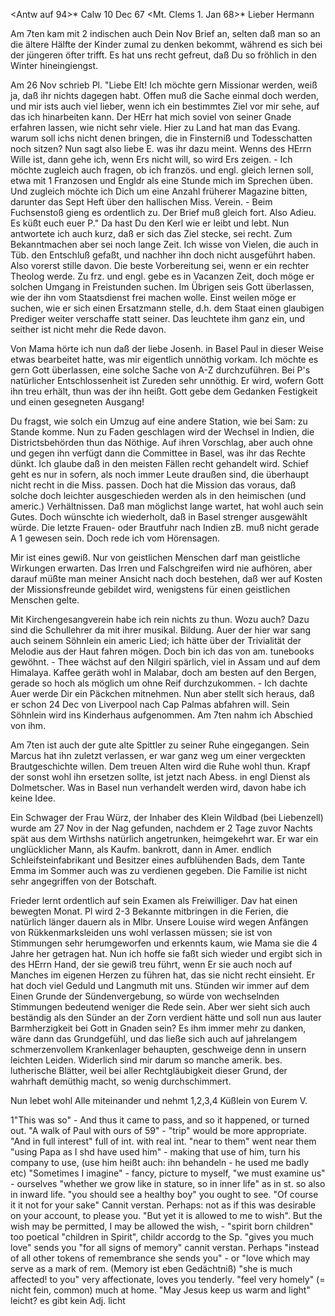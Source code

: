 <Antw auf 94>* Calw 10 Dec 67
 <Mt. Clems 1. Jan 68>*
Lieber Hermann

Am 7ten kam mit 2 indischen auch Dein Nov Brief an, selten daß man so an die ältere Hälfte der Kinder zumal zu denken bekommt, während es sich bei der jüngeren öfter trifft. Es hat uns recht gefreut, daß Du so fröhlich in den Winter hineingiengst.

Am 26 Nov schrieb Pl. "Liebe Elt! Ich möchte gern Missionar werden, weiß ja, daß ihr nichts dagegen habt. Offen muß die Sache einmal doch werden, und mir ists auch viel lieber, wenn ich ein bestimmtes Ziel vor mir sehe, auf das ich hinarbeiten kann. Der HErr hat mich soviel von seiner Gnade erfahren lassen, wie nicht sehr viele. Hier zu Land hat man das Evang. warum soll ichs nicht denen bringen, die in Finsterniß und Todesschatten noch sitzen? Nun sagt also liebe E. was ihr dazu meint. Wenns des HErrn Wille ist, dann gehe ich, wenn Ers nicht will, so wird Ers zeigen. - Ich möchte zugleich auch fragen, ob ich französ. und engl. gleich lernen soll, etwa mit 1 Franzosen und Engldr als eine Stunde mich im Sprechen üben. Und zugleich möchte ich Dich um eine Anzahl früherer Magazine bitten, darunter das Sept Heft über den hallischen Miss. Verein. - Beim Fuchsenstoß gieng es ordentlich zu. Der Brief muß gleich fort. Also Adieu. Es küßt euch euer P." 
Da hast Du den Kerl wie er leibt und lebt. Nun antwortete ich auch kurz, daß er sich das Ziel stecke, sei recht. Zum Bekanntmachen aber sei noch lange Zeit. Ich wisse von Vielen, die auch in Tüb. den Entschluß gefaßt, und nachher ihn doch nicht ausgeführt haben. Also vorerst stille davon. Die beste Vorbereitung sei, wenn er ein rechter Theolog werde. Zu frz. und engl. gebe es in Vacanzen Zeit, doch möge er solchen Umgang in Freistunden suchen. Im Übrigen seis Gott überlassen, wie der ihn vom Staatsdienst frei machen wolle. Einst weilen möge er suchen, wie er sich einen Ersatzmann stelle, d.h. dem Staat einen glaubigen Prediger weiter verschaffe statt seiner. Das leuchtete ihm ganz ein, und seither ist nicht mehr die Rede davon.

Von Mama hörte ich nun daß der liebe Josenh. in Basel Paul in dieser Weise etwas bearbeitet hatte, was mir eigentlich unnöthig vorkam. Ich möchte es gern Gott überlassen, eine solche Sache von A-Z durchzuführen. Bei P's natürlicher Entschlossenheit ist Zureden sehr unnöthig. Er wird, wofern Gott ihn treu erhält, thun was der ihn heißt. Gott gebe dem Gedanken Festigkeit und einen gesegneten Ausgang!

Du fragst, wie solch ein Umzug auf eine andere Station, wie bei Sam: zu Stande komme. Nun zu Faden geschlagen wird der Wechsel in Indien, die Districtsbehörden thun das Nöthige. Auf ihren Vorschlag, aber auch ohne und gegen ihn verfügt dann die Committee in Basel, was ihr das Rechte dünkt. Ich glaube daß in den meisten Fällen recht gehandelt wird. Schief geht es nur in sofern, als noch immer Leute draußen sind, die überhaupt nicht recht in die Miss. passen. Doch hat die Mission das voraus, daß solche doch leichter ausgeschieden werden als in den heimischen (und americ.) Verhältnissen. Daß man möglichst lange wartet, hat wohl auch sein Gutes. Doch wünschte ich wiederholt, daß in Basel strenger ausgewählt würde. Die letzte Frauen- oder Brautfuhr nach Indien zB. muß nicht gerade A 1 gewesen sein. Doch rede ich vom Hörensagen.

Mir ist eines gewiß. Nur von geistlichen Menschen darf man geistliche Wirkungen erwarten. Das Irren und Falschgreifen wird nie aufhören, aber darauf müßte man meiner Ansicht nach doch bestehen, daß wer auf Kosten der Missionsfreunde gebildet wird, wenigstens für einen geistlichen Menschen gelte.

Mit Kirchengesangverein habe ich rein nichts zu thun. Wozu auch? Dazu sind die Schullehrer da mit ihrer musikal. Bildung. Auer der hier war sang auch seinem Söhnlein ein americ Lied; ich hätte über der Trivialität der Melodie aus der Haut fahren mögen. Doch bin ich das von am. tunebooks gewöhnt. - Thee wächst auf den Nilgiri spärlich, viel in Assam und auf dem Himalaya. Kaffee geräth wohl in Malabar, doch am besten auf den Bergen, gerade so hoch als möglich um ohne Reif durchzukommen. - Ich dachte Auer werde Dir ein Päckchen mitnehmen. Nun aber stellt sich heraus, daß er schon 24 Dec von Liverpool nach Cap Palmas abfahren will. Sein Söhnlein wird ins Kinderhaus aufgenommen. Am 7ten nahm ich Abschied von ihm.

Am 7ten ist auch der gute alte Spittler zu seiner Ruhe eingegangen. Sein Marcus hat ihn zuletzt verlassen, er war ganz weg um einer vergeckten Brautgeschichte willen. Dem treuen Alten wird die Ruhe wohl thun. Krapf der sonst wohl ihn ersetzen sollte, ist jetzt nach Abess. in engl Dienst als Dolmetscher. Was in Basel nun verhandelt werden wird, davon habe ich keine Idee.

Ein Schwager der Frau Würz, der Inhaber des Klein Wildbad (bei Liebenzell) wurde am 27 Nov in der Nag gefunden, nachdem er 2 Tage zuvor Nachts spät aus dem Wirthshs natürlich angetrunken, heimgekehrt war. Er war ein unglücklicher Mann, als Kaufm. bankrott, dann in Amer. endlich Schleifsteinfabrikant und Besitzer eines aufblühenden Bads, dem Tante Emma im Sommer auch was zu verdienen gegeben. Die Familie ist nicht sehr angegriffen von der Botschaft.

Frieder lernt ordentlich auf sein Examen als Freiwilliger. Dav hat einen bewegten Monat. Pl wird 2-3 Bekannte mitbringen in die Ferien, die natürlich länger dauern als in Mlbr. Unsere Louise wird wegen Anfängen von Rükkenmarksleiden uns wohl verlassen müssen; sie ist von Stimmungen sehr herumgeworfen und erkennts kaum, wie Mama sie die 4 Jahre her getragen hat. Nun ich hoffe sie faßt sich wieder und ergibt sich in des HErrn Hand, der sie gewiß treu führt, wenn Er sie auch noch auf Manches im eigenen Herzen zu führen hat, das sie nicht recht einsieht. Er hat doch viel Geduld und Langmuth mit uns. Stünden wir immer auf dem Einen Grunde der Sündenvergebung, so würde von wechselnden Stimmungen bedeutend weniger die Rede sein. Aber wer sieht sich auch beständig als den Sünder an der Zorn verdient hätte und soll nun aus lauter Barmherzigkeit bei Gott in Gnaden sein? Es ihm immer mehr zu danken, wäre dann das Grundgefühl, und das ließe sich auch auf jahrelangem schmerzenvollem Krankenlager behaupten, geschweige denn in unsern leichten Leiden. Widerlich sind mir darum so manche amerik. bes. lutherische Blätter, weil bei aller Rechtgläubigkeit dieser Grund, der wahrhaft demüthig macht, so wenig durchschimmert.

Nun lebet wohl Alle miteinander und nehmt 1,2,3,4
 Küßlein von Eurem V.


1"This was so" - And thus it came to pass, and so it happened, or turned out. "A walk of Paul with ours of 59" - "trip" would be more appropriate. "And in full interest" full of int. with real int. "near to them" went near them "using Papa as I shd have used him" - making that use of him, turn his company to use, (use him heißt auch: ihn behandeln - he used me badly etc) "Sometimes I imagine" - fancy, picture to myself, "we must examine us" - ourselves "whether we grow like in stature, so in inner life" as in st. so also in inward life. "you should see a healthy boy" you ought to see. "Of course it it not for your sake" Cannit verstan. Perhaps: not as if this was desirable on your account, to please you. "But yet it is allowed to me to wish". But the wish may be permitted, I may be allowed the wish, - "spirit born children" too poetical "children in Spirit", childr accordg to the Sp. "gives you much love" sends you "for all signs of memory" cannit verstan. Perhaps "instead of all other tokens of remembrance she sends you" - or "love which may serve as a mark of rem. (Memory ist eben Gedächtniß) "she is much affected! to you" very affectionate, loves you tenderly. "feel very homely" (= nicht fein, common) <a homely face = häßlich> much at home. "May Jesus keep us warm and light" leicht? es gibt kein Adj. licht 